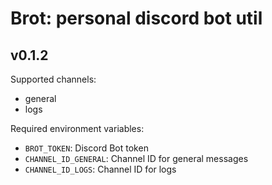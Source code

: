 # Brot: personal discord bot util

## v0.1.2
Supported channels:
- general
- logs

Required environment variables:
- `BROT_TOKEN`: Discord  Bot token
- `CHANNEL_ID_GENERAL`: Channel ID for general messages
- `CHANNEL_ID_LOGS`: Channel ID for logs
